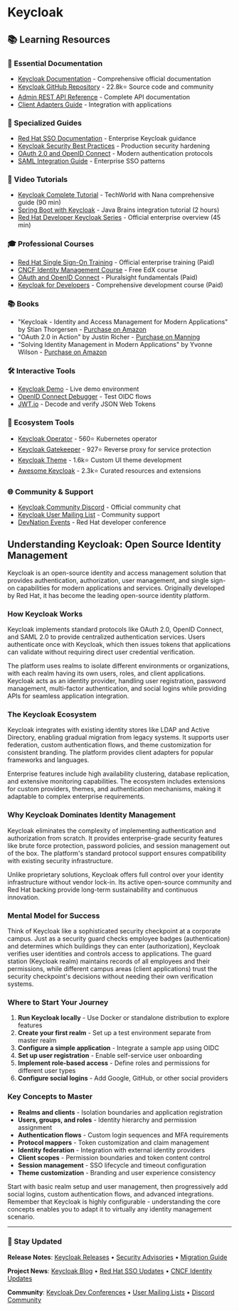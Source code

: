 # Keycloak

## 📚 Learning Resources

### 📖 Essential Documentation
- [Keycloak Documentation](https://www.keycloak.org/documentation) - Comprehensive official documentation
- [Keycloak GitHub Repository](https://github.com/keycloak/keycloak) - 22.8k⭐ Source code and community
- [Admin REST API Reference](https://www.keycloak.org/docs-api/latest/rest-api/) - Complete API documentation
- [Client Adapters Guide](https://www.keycloak.org/docs/latest/securing_apps/) - Integration with applications

### 📝 Specialized Guides
- [Red Hat SSO Documentation](https://access.redhat.com/documentation/en-us/red_hat_single_sign-on/) - Enterprise Keycloak guidance
- [Keycloak Security Best Practices](https://www.keycloak.org/docs/latest/server_installation/#_hardening) - Production security hardening
- [OAuth 2.0 and OpenID Connect](https://www.keycloak.org/docs/latest/server_admin/#_oidc) - Modern authentication protocols
- [SAML Integration Guide](https://www.keycloak.org/docs/latest/server_admin/#_saml) - Enterprise SSO patterns

### 🎥 Video Tutorials
- [Keycloak Complete Tutorial](https://www.youtube.com/watch?v=duawSV69LDI) - TechWorld with Nana comprehensive guide (90 min)
- [Spring Boot with Keycloak](https://www.youtube.com/watch?v=haHFoeWUz0k) - Java Brains integration tutorial (2 hours)
- [Red Hat Developer Keycloak Series](https://www.youtube.com/watch?v=mdZauKsMDiI) - Official enterprise overview (45 min)

### 🎓 Professional Courses
- [Red Hat Single Sign-On Training](https://www.redhat.com/en/services/training/rh-sso273-red-hat-single-sign-administration) - Official enterprise training (Paid)
- [CNCF Identity Management Course](https://www.edx.org/course/introduction-to-identity-management) - Free EdX course
- [OAuth and OpenID Connect](https://www.pluralsight.com/courses/oauth-2-getting-started) - Pluralsight fundamentals (Paid)
- [Keycloak for Developers](https://www.udemy.com/course/keycloak-identity-management/) - Comprehensive development course (Paid)

### 📚 Books
- "Keycloak - Identity and Access Management for Modern Applications" by Stian Thorgersen - [Purchase on Amazon](https://www.amazon.com/dp/1800562497)
- "OAuth 2.0 in Action" by Justin Richer - [Purchase on Manning](https://www.manning.com/books/oauth-2-in-action)
- "Solving Identity Management in Modern Applications" by Yvonne Wilson - [Purchase on Amazon](https://www.amazon.com/dp/1484250949)

### 🛠️ Interactive Tools
- [Keycloak Demo](https://www.keycloak.org/demo) - Live demo environment
- [OpenID Connect Debugger](https://oidcdebugger.com/) - Test OIDC flows
- [JWT.io](https://jwt.io/) - Decode and verify JSON Web Tokens

### 🚀 Ecosystem Tools
- [Keycloak Operator](https://github.com/keycloak/keycloak-operator) - 560⭐ Kubernetes operator
- [Keycloak Gatekeeper](https://github.com/gogatekeeper/gatekeeper) - 927⭐ Reverse proxy for service protection
- [Keycloak Theme](https://github.com/keycloakify/keycloakify) - 1.6k⭐ Custom UI theme development
- [Awesome Keycloak](https://github.com/thomasdarimont/awesome-keycloak) - 2.3k⭐ Curated resources and extensions

### 🌐 Community & Support
- [Keycloak Community Discord](https://discord.gg/keycloak) - Official community chat
- [Keycloak User Mailing List](https://lists.jboss.org/mailman/listinfo/keycloak-user) - Community support
- [DevNation Events](https://developers.redhat.com/devnation/) - Red Hat developer conference

## Understanding Keycloak: Open Source Identity Management

Keycloak is an open-source identity and access management solution that provides authentication, authorization, user management, and single sign-on capabilities for modern applications and services. Originally developed by Red Hat, it has become the leading open-source identity platform.

### How Keycloak Works
Keycloak implements standard protocols like OAuth 2.0, OpenID Connect, and SAML 2.0 to provide centralized authentication services. Users authenticate once with Keycloak, which then issues tokens that applications can validate without requiring direct user credential verification.

The platform uses realms to isolate different environments or organizations, with each realm having its own users, roles, and client applications. Keycloak acts as an identity provider, handling user registration, password management, multi-factor authentication, and social logins while providing APIs for seamless application integration.

### The Keycloak Ecosystem
Keycloak integrates with existing identity stores like LDAP and Active Directory, enabling gradual migration from legacy systems. It supports user federation, custom authentication flows, and theme customization for consistent branding. The platform provides client adapters for popular frameworks and languages.

Enterprise features include high availability clustering, database replication, and extensive monitoring capabilities. The ecosystem includes extensions for custom providers, themes, and authentication mechanisms, making it adaptable to complex enterprise requirements.

### Why Keycloak Dominates Identity Management
Keycloak eliminates the complexity of implementing authentication and authorization from scratch. It provides enterprise-grade security features like brute force protection, password policies, and session management out of the box. The platform's standard protocol support ensures compatibility with existing security infrastructure.

Unlike proprietary solutions, Keycloak offers full control over your identity infrastructure without vendor lock-in. Its active open-source community and Red Hat backing provide long-term sustainability and continuous innovation.

### Mental Model for Success
Think of Keycloak like a sophisticated security checkpoint at a corporate campus. Just as a security guard checks employee badges (authentication) and determines which buildings they can enter (authorization), Keycloak verifies user identities and controls access to applications. The guard station (Keycloak realm) maintains records of all employees and their permissions, while different campus areas (client applications) trust the security checkpoint's decisions without needing their own verification systems.

### Where to Start Your Journey
1. **Run Keycloak locally** - Use Docker or standalone distribution to explore features
2. **Create your first realm** - Set up a test environment separate from master realm
3. **Configure a simple application** - Integrate a sample app using OIDC
4. **Set up user registration** - Enable self-service user onboarding
5. **Implement role-based access** - Define roles and permissions for different user types
6. **Configure social logins** - Add Google, GitHub, or other social providers

### Key Concepts to Master
- **Realms and clients** - Isolation boundaries and application registration
- **Users, groups, and roles** - Identity hierarchy and permission assignment  
- **Authentication flows** - Custom login sequences and MFA requirements
- **Protocol mappers** - Token customization and claim management
- **Identity federation** - Integration with external identity providers
- **Client scopes** - Permission boundaries and token content control
- **Session management** - SSO lifecycle and timeout configuration
- **Theme customization** - Branding and user experience consistency

Start with basic realm setup and user management, then progressively add social logins, custom authentication flows, and advanced integrations. Remember that Keycloak is highly configurable - understanding the core concepts enables you to adapt it to virtually any identity management scenario.

---

### 📡 Stay Updated

**Release Notes**: [Keycloak Releases](https://github.com/keycloak/keycloak/releases) • [Security Advisories](https://github.com/keycloak/keycloak/security/advisories) • [Migration Guide](https://www.keycloak.org/docs/latest/upgrading/)

**Project News**: [Keycloak Blog](https://www.keycloak.org/blog) • [Red Hat SSO Updates](https://access.redhat.com/documentation/en-us/red_hat_single_sign-on/) • [CNCF Identity Updates](https://www.cncf.io/blog/)

**Community**: [Keycloak Dev Conferences](https://www.keycloak.org/events) • [User Mailing Lists](https://lists.jboss.org/mailman/listinfo/keycloak-user) • [Discord Community](https://discord.gg/keycloak)